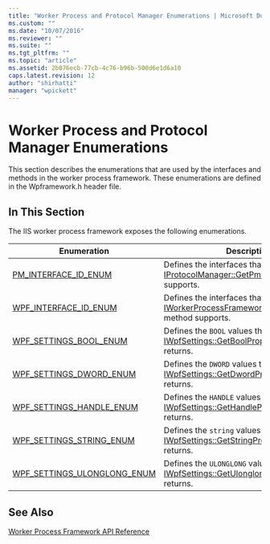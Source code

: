 ```yaml
---
title: "Worker Process and Protocol Manager Enumerations | Microsoft Docs"
ms.custom: ""
ms.date: "10/07/2016"
ms.reviewer: ""
ms.suite: ""
ms.tgt_pltfrm: ""
ms.topic: "article"
ms.assetid: 2b076ecb-77cb-4c76-b96b-500d6e1d6a10
caps.latest.revision: 12
author: "shirhatti"
manager: "wpickett"
---
```

# Worker Process and Protocol Manager Enumerations
This section describes the enumerations that are used by the interfaces and methods in the worker process framework. These enumerations are defined in the Wpframework.h header file.  
  
## In This Section  
 The IIS worker process framework exposes the following enumerations.  
  
|Enumeration|Description|  
|-----------------|-----------------|  
|[PM_INTERFACE_ID_ENUM](../../../webdevelopment-reference\native-code-api\webdev-native-api-reference/pm-interface-id-enum-enumeration.md)|Defines the interfaces that the [IProtocolManager::GetPmInterface](../../../webdevelopment-reference\native-code-api\webdev-native-api-reference/iprotocolmanager-getpminterface-method.md) method supports.|  
|[WPF_INTERFACE_ID_ENUM](../../../webdevelopment-reference\native-code-api\webdev-native-api-reference/wpf-interface-id-enum-enumeration.md)|Defines the interfaces that the [IWorkerProcessFramework::GetWpfInterface](../../../webdevelopment-reference\native-code-api\webdev-native-api-reference/iworkerprocessframework-getwpfinterface-method.md) method supports.|  
|[WPF_SETTINGS_BOOL_ENUM](../../../webdevelopment-reference\native-code-api\webdev-native-api-reference/wpf-settings-bool-enum-enumeration.md)|Defines the `BOOL` values that the [IWpfSettings::GetBoolProperty](../../../webdevelopment-reference\native-code-api\webdev-native-api-reference/iwpfsettings-getboolproperty-method.md) method returns.|  
|[WPF_SETTINGS_DWORD_ENUM](../../../webdevelopment-reference\native-code-api\webdev-native-api-reference/wpf-settings-dword-enum-enumeration.md)|Defines the `DWORD` values that the [IWpfSettings::GetDwordProperty](../../../webdevelopment-reference\native-code-api\webdev-native-api-reference/iwpfsettings-getdwordproperty-method.md) method returns.|  
|[WPF_SETTINGS_HANDLE_ENUM](../../../webdevelopment-reference\native-code-api\webdev-native-api-reference/wpf-settings-handle-enum-enumeration.md)|Defines the `HANDLE` values that the [IWpfSettings::GetHandleProperty](../../../webdevelopment-reference\native-code-api\webdev-native-api-reference/iwpfsettings-gethandleproperty-method.md) method returns.|  
|[WPF_SETTINGS_STRING_ENUM](../../../webdevelopment-reference\native-code-api\webdev-native-api-reference/wpf-settings-string-enum-enumeration.md)|Defines the `string` values that the [IWpfSettings::GetStringProperty](../../../webdevelopment-reference\native-code-api\webdev-native-api-reference/iwpfsettings-getstringproperty-method.md) method returns.|  
|[WPF_SETTINGS_ULONGLONG_ENUM](../../../webdevelopment-reference\native-code-api\webdev-native-api-reference/wpf-settings-ulonglong-enum-enumeration.md)|Defines the `ULONGLONG` values that the [IWpfSettings::GetUlonglongProperty](../../../webdevelopment-reference\native-code-api\webdev-native-api-reference/iwpfsettings-getulonglongproperty-method.md) method returns.|  
  
## See Also  
 [Worker Process Framework API Reference](../../../webdevelopment-reference\native-code-api\webdev-native-api-reference/worker-process-framework-api-reference.md)